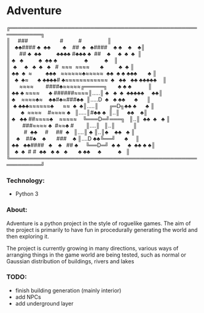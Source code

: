 # Adventure
╔══════════════════════════════════════════════════════════╗\
║     ###                     #          #                 ║\
║   ♣♣#### ♣  ♣♣        ♣    ##  ♣   ♣####    ♣ ♣    ♣    ♣║\
║      ## ♣  ♣♣          ♣♣♣♣ #♣♣♣ ♣  ##    ♣     ♣  ♣  ♣  ║\
║ ♣   ♣          ♣  ♣♣ ♣                  ♣           ♣    ║\
║  ♣     ♣   ♣  ♣   ♣   #  ≈≈≈  ≈≈≈≈       ♣          ♣  ♣ ║\
║ ♣♣  ♣  ≈         ♣♣♣   ≈≈≈≈≈≈♣≈≈≈≈≈  ♣♣  ♣ ♣ ♣♣♣       ♣ ║\
║   ♣  ♣≈      ♣ ♣♣♣♣# ♣≈≈≈≈≈≈≈≈≈≈≈≈  ♣   ♣♣   ♣♣ ♣♣♣♣♣    ║\
║      ≈≈≈≈        ####♣≈≈≈≈≈╔═════╗       ♣ ♣ ♣           ║\
║ ♣♣ ♣ ≈≈≈≈      ♣ ######≈≈≈≈║.....║ ♣   ♣  ♣  ♣♣♣♣♣     ♣♣║\
║ ♣    ≈≈≈≈♣≈    ♣♣#♣≈###♣♣  ║.....D  ♣   ♣ ♣♣      ♣      ║\
║  ♣ ♣♣♣≈≈≈≈≈≈♣      ≈≈  ♣  ♣║.....║       ╔═D╗♣♣ ♣      ♣ ║\
║       ♣  ≈≈≈≈    #≈≈≈≈ ♣   ║.....║#♣♣ ♣  ║..║     ♣♣    ♣║\
║ ♣   ♣♣ ##≈≈≈≈♣    ≈≈≈≈≈    ╚═══D═╝═══╗   ║..║  ♣♣  ♣   ♣ ║\
║        ###≈≈≈≈ ♣  #≈≈♣ #        ║....║   ║..║            ║\
║         #  ♣♣     #     ##  ♣   ║....║ ♣ ║..║♣    ♣♣   ♣ ║\
║    ♣    ##♣    ♣       ###    ♣ ║....D ♣♣╚══╝      ♣     ║\
║ ♣♣   ♣♣####   ♣    ♣   ## ♣     ╚══D═╝  ♣ ♣     ♣  ♣♣ ♣ ♣║\
║   ♣  ♣  # #  ♣♣   ♣ ♣   ♣       ♣ ♣♣     ♣           ♣   ║\
╚══════════════════════════════════════════════════════════╝

### Technology:
 - Python 3
 
### About:
Adventure is a python project in the style of roguelike games. The aim of the project is primarily to have fun in procedurally generating the world and then exploring it.

The project is currently growing in many directions, various ways of arranging things in the game world are being tested, such as normal or Gaussian distribution of buildings, rivers and lakes

### TODO:
- finish building generation (mainly interior)
- add NPCs
- add underground layer
